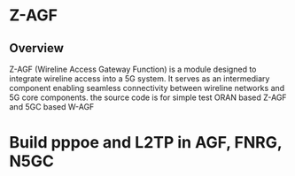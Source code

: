 
# Z-AGF

## Overview

Z-AGF (Wireline Access Gateway Function) is a module designed to integrate wireline access into a 5G system. It serves as an intermediary component enabling seamless connectivity between wireline networks and 5G core components. the source code is for simple test ORAN based Z-AGF and 5GC based W-AGF

# Build pppoe and L2TP in AGF, FNRG, N5GC
   
